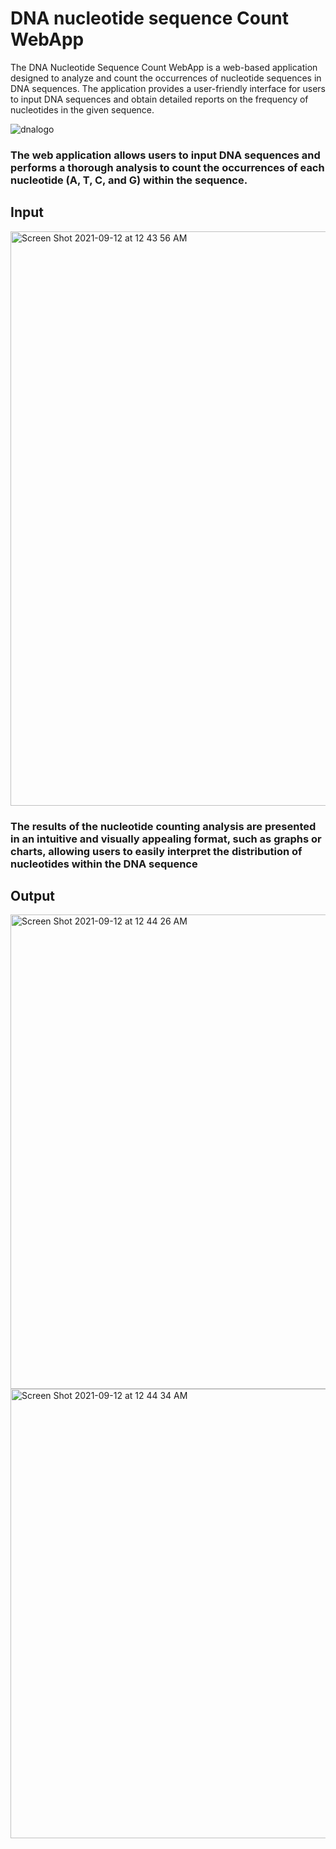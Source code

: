 # DNA nucleotide sequence Count WebApp
The DNA Nucleotide Sequence Count WebApp is a web-based application designed to analyze and count the occurrences of nucleotide sequences in DNA sequences. The application provides a user-friendly interface for users to input DNA sequences and obtain detailed reports on the frequency of nucleotides in the given sequence.

![dnalogo](https://user-images.githubusercontent.com/84052591/130329466-4bf8f444-93ed-438f-997f-6ee946d67936.jpeg)

### The web application allows users to input DNA sequences and performs a thorough analysis to count the occurrences of each nucleotide (A, T, C, and G) within the sequence.

## Input
<img width="919" alt="Screen Shot 2021-09-12 at 12 43 56 AM" src="https://user-images.githubusercontent.com/84052591/132972503-52e356fc-d119-41f1-835a-ac9e2546885f.png">

### The results of the nucleotide counting analysis are presented in an intuitive and visually appealing format, such as graphs or charts, allowing users to easily interpret the distribution of nucleotides within the DNA sequence
## Output
<img width="759" alt="Screen Shot 2021-09-12 at 12 44 26 AM" src="https://user-images.githubusercontent.com/84052591/132972531-d6fef6ed-d245-411e-983a-343de3b6538c.png">
<img width="719" alt="Screen Shot 2021-09-12 at 12 44 34 AM" src="https://user-images.githubusercontent.com/84052591/132972534-5d843c12-4df2-44c0-844c-be94e697f16b.png">





